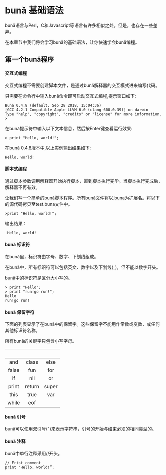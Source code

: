 # bună 基础语法

bună语言与Perl，C和Javascript等语⾔有许多相似之处。但是，也存在一些差异。

在本章节中我们将会学习bună的基础语法，让你快速学会bună编程。

## 第一个bună程序

#### 交互式编程

交互式编程不需要创建脚本文件，是通过bună解释器的交互模式进来编写代码。

只需要在命令⾏中输入bună命令即可启动交互式编程,提示窗口如下:
```
Buna 0.4.8 (default, Sep 28 2018, 15:04:36)
[GCC 4.2.1 Compatible Apple LLVM 6.0 (clang-600.0.39)] on darwin
Type "help", "copyright", "credits" or "license" for more information.
>
```

在bună提示符中输入以下⽂本信息，然后按Enter键查看运行效果:

```
> print "Hello, world!";
```

在bună 0.4.8版本中,以上实例输出结果如下:

```
Hello, world!
```

#### 脚本式编程

通过脚本参数调⽤解释器开始执行脚本，直到脚本执行完毕。当脚本执⾏完成后，解释器不再有效。

让我们写一个简单的bună脚本程序。所有bună⽂件将以.buna为扩展名。将以下的源代码拷⻉至test.buna文件中。

```
>print "Hello, world!";
```

输出结果：

```
 Hello, world!
```

#### bună 标识符

在bună里，标识符由字⺟、数字、下划线组成。

在bună中，所有标识符可以包括英文、数字以及下划线\(\_\)，但不能以数字开头。

bună中的标识符是区分⼤小写的。

```
> print "Hello";
> print "run!go run!";
Hello
run!go run!
```

#### bună 保留字符

下⾯的列表显示了在bună中的保留字。这些保留字不能用作常数或变数，或任何其他标识符名称。

所有bună的关键字只包含⼩写字⺟。

| &nbsp;  | &nbsp;  | &nbsp;  |
| :---: | :---: | :---: |
| and | class | else |
| false | fun | for |
| if | nil | or |
| print | return | super |
| this | true | var |
| while | eof | &nbsp; |

#### bună 引号

bună可以使用双引号\("\)来表示字符串，引号的开始与结束必须的相同类型的。

#### bună 注释

bună中单行注释采用//开头。

```
// Frist comment
print "Hello, world!”;
```



